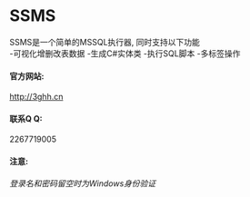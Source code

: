 # SSMS 
SSMS是一个简单的MSSQL执行器, 同时支持以下功能   
-可视化增删改表数据
-生成C#实体类
-执行SQL脚本
-多标签操作

#### 官方网站:
<http://3ghh.cn>
#### 联系Q Q:
2267719005
#### 注意:
*登录名和密码留空时为Windows身份验证*
